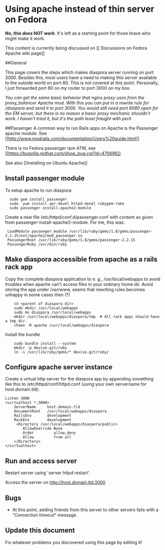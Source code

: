 # Using apache instead of thin server on Fedora
**No, this does NOT  work**. It's left as a starting point for those brave who might make it work.


This content is currently being discussed on [[ Discussions on Fedora Apache wiki page]]

##General

This page covers the steps which makes diaspora server running on port 3000. Besides this, most users 
have a need to making this server available to the outside world on port 80. This is not covered at this point.
Personally, I just forwarded port 80 on my router to port 3000 on my box.
 
*You can get the same basic behavior that nginx proxy uses from the proxy_balancer Apache mod.
With this you can put in a rewrite rule for /diaspora and send it to port 3000.  You would still need
port 8080 open for the EM server, but there is no reason a basic proxy mechanic shouldn't work.
I haven't tried it, but it's the path least fraught with peril.*

##Passenger
A common way to run Rails apps on Apache is the Passenger apache
module. See [[http://www.modrails.com/documentation/Users%20guide.html]]

There is no Fedora passenger rpm ATM, see
[[https://bugzilla.redhat.com/show_bug.cgi?id=470696]]

See also [[Installing on Ubuntu Apache]]

## Install passenger module

To setup apache to run diaspora:

      sudo gem install passenger
      sudo  yum install apr-devel httpd-devel rubygem-rake
      sudo passenger-install-apache2-module

Create a new file /etc/httpd/conf.d/passenger.conf with content as given from
passenger-install-apache2-module. For me, this was:

     LoadModule passenger_module /usr/lib/ruby/gems/1.8/gems/passenger-2.2.15/ext/apache2/mod_passenger.so
     PassengerRoot /usr/lib/ruby/gems/1.8/gems/passenger-2.2.15
     PassengerRuby /usr/bin/ruby

## Make diaspora accessible from apache as a rails rack app

Copy the complete diaspora application to  e. g.,  /usr/local/webapps to
avoid troubles when apache can't access files in your ordinary home dir.
Avoid storing the app under /var/www, seems that rewriting rules becomes
unhappy in some cases then (?)

        cd <parent of diaspora dir>
        sudo mkdir /usr/local/webapps
        sudo mv diaspora /usr/local/webapps
        mkdir /usr/local/webapps/diaspora/tmp  # All rack apps should have a tmp dir.
        chown -R apache /usr/local/webapps/diaspora

Install the bundle

        sudo bundle install --system
        mkdir -p devise.git/ruby
        ln -s /usr/lib/ruby/gems/* devise.git/ruby/

## Configure apache server instance

Create a virtual http server for the diaspora app by appending something like this to
/etc/httpd/conf/httpd.conf (using your own servername for host.domain.tld):

    Listen 3000
    <virtualhost *:3000>
        ServerName     host.domain.tld
        DocumentRoot   /usr/local/webapps/diaspora
        RailsEnv       development
        RackEnv        development
         <Directory /usr/local/webapps/diaspora/public>
            AllowOverride None
            Order         allow,deny
            Allow         from all
        </Directory>
    </virtualhost>


## Run and access server

Restart server using 'server httpd restart'.

Access the server on http://host.domain.tld:3000

## Bugs

- At this point, adding friends from this server to other servers fails with a "Connection timeout" message.

## Update this document

Fix whatever problems you discovered using this page by editing it!


